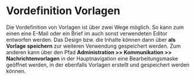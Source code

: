 # Vordefinition Vorlagen

Die Vordefinition von Vorlagen ist über zwei Wege möglich. So kann zum einen eine E-Mail oder ein Brief im auch sonst verwendeten Editor entworfen werden. Das Design bzw. die Inhalte können dann über **als Vorlage speichern** zur weiteren Verwendung gespeichert werden. Zum anderen kann über den Pfad **Administration >> Kommunikation >> Nachrichtenvorlagen** in der Hauptnavigation eine Bearbeitungsmaske geöffnet werden, in der ebenfalls Vorlagen erstellt und gespeichert werden können.
